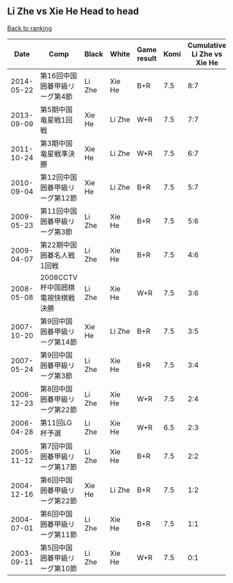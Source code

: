 ## Li Zhe vs Xie He Head to head

[Back to ranking](../../index.md)




| **Date** | **Comp** | **Black** | **White** | **Game result** | **Komi** | **Cumulative Li Zhe vs Xie He** | **Li Zhe streak** | **Xie He streak** | 
| --- | --- | --- | --- | --- | --- | --- | --- | --- |
| 2014-05-22 | 第16回中国囲碁甲級リーグ第4節 | Li Zhe | Xie He | B+R | 7.5 | 8:7 | 3 | 0 | 
| 2013-09-09 | 第5期中国竜星戦1回戦 | Xie He | Li Zhe | W+R | 7.5 | 7:7 | 2 | 0 | 
| 2011-10-24 | 第3期中国竜星戦準決勝 | Xie He | Li Zhe | W+R | 7.5 | 6:7 | 1 | 0 | 
| 2010-09-04 | 第12回中国囲碁甲級リーグ第12節 | Xie He | Li Zhe | B+R | 7.5 | 5:7 | 0 | 1 | 
| 2009-05-23 | 第11回中国囲碁甲級リーグ第3節 | Li Zhe | Xie He | B+R | 7.5 | 5:6 | 2 | 0 | 
| 2009-04-07 | 第22期中国囲碁名人戦1回戦 | Li Zhe | Xie He | B+R | 7.5 | 4:6 | 1 | 0 | 
| 2008-05-08 | 2008CCTV杯中国囲棋電視快棋戦決勝 | Li Zhe | Xie He | W+R | 7.5 | 3:6 | 0 | 2 | 
| 2007-10-20 | 第9回中国囲碁甲級リーグ第14節 | Xie He | Li Zhe | B+R | 7.5 | 3:5 | 0 | 1 | 
| 2007-05-24 | 第9回中国囲碁甲級リーグ第3節 | Li Zhe | Xie He | B+R | 7.5 | 3:4 | 1 | 0 | 
| 2006-12-23 | 第8回中国囲碁甲級リーグ第22節 | Li Zhe | Xie He | W+R | 7.5 | 2:4 | 0 | 2 | 
| 2006-04-28 | 第11回LG杯予選 | Li Zhe | Xie He | W+R | 6.5 | 2:3 | 0 | 1 | 
| 2005-11-12 | 第7回中国囲碁甲級リーグ第17節 | Li Zhe | Xie He | B+R | 7.5 | 2:2 | 1 | 0 | 
| 2004-12-16 | 第6回中国囲碁甲級リーグ第22節 | Xie He | Li Zhe | B+R | 7.5 | 1:2 | 0 | 1 | 
| 2004-07-01 | 第6回中国囲碁甲級リーグ第11節 | Li Zhe | Xie He | B+R | 7.5 | 1:1 | 1 | 0 | 
| 2003-09-11 | 第5回中国囲碁甲級リーグ第10節 | Li Zhe | Xie He | W+R | 7.5 | 0:1 | 0 | 1 |




